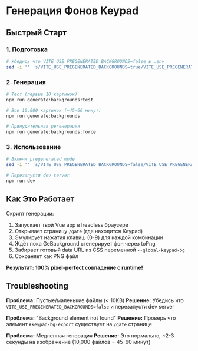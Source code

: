 # Генерация Фонов Keypad

## Быстрый Старт

### 1. Подготовка
```bash
# Убедись что VITE_USE_PREGENERATED_BACKGROUNDS=false в .env
sed -i '' 's/VITE_USE_PREGENERATED_BACKGROUNDS=true/VITE_USE_PREGENERATED_BACKGROUNDS=false/' .env
```

### 2. Генерация
```bash
# Тест (первые 10 картинок)
npm run generate:backgrounds:test

# Все 10,000 картинок (~45-60 минут)
npm run generate:backgrounds

# Принудительная регенерация
npm run generate:backgrounds:force
```

### 3. Использование
```bash
# Включи pregenerated mode
sed -i '' 's/VITE_USE_PREGENERATED_BACKGROUNDS=false/VITE_USE_PREGENERATED_BACKGROUNDS=true/' .env

# Перезапусти dev server
npm run dev
```

## Как Это Работает

Скрипт генерации:
1. Запускает твой Vue app в headless браузере
2. Открывает страницу `/gate` (где находится Keypad)
3. Эмулирует нажатия клавиш (0-9) для каждой комбинации
4. Ждёт пока GeBackground сгенерирует фон через toPng
5. Забирает готовый data URL из CSS переменной `--global-keypad-bg`
6. Сохраняет как PNG файл

**Результат: 100% pixel-perfect совпадение с runtime!**

## Troubleshooting

**Проблема:** Пустые/маленькие файлы (< 10KB)
**Решение:** Убедись что `VITE_USE_PREGENERATED_BACKGROUNDS=false` и перезапусти dev server

**Проблема:** "Background element not found"
**Решение:** Проверь что элемент `#keypad-bg-export` существует на `/gate` странице

**Проблема:** Медленная генерация
**Решение:** Это нормально, ~2-3 секунды на изображение (10,000 файлов = 45-60 минут)
